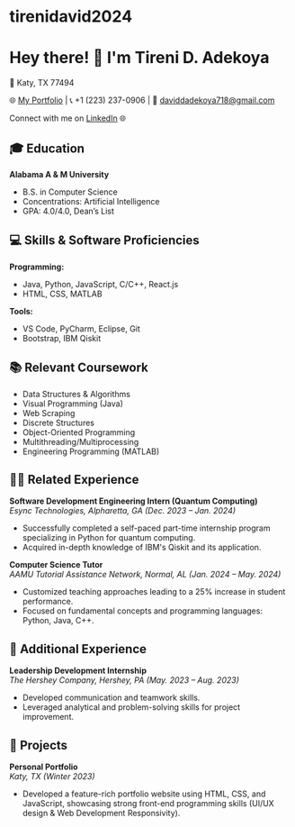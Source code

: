 # tirenidavid2024
# Hey there! 👋 I'm Tireni D. Adekoya

📍 Katy, TX 77494

🌐 [My Portfolio](https://tirenidavidportfolio.netlify.app) | 📞 +1 (223) 237-0906 | 📧 daviddadekoya718@gmail.com

Connect with me on [LinkedIn](https://linkedin.com/in/tireniadekoya) 🌐

## 🎓 Education

**Alabama A & M University**  
- B.S. in Computer Science
- Concentrations: Artificial Intelligence
- GPA: 4.0/4.0, Dean’s List

## 💻 Skills & Software Proficiencies

**Programming:**
- Java, Python, JavaScript, C/C++, React.js
- HTML, CSS, MATLAB

**Tools:**
- VS Code, PyCharm, Eclipse, Git
- Bootstrap, IBM Qiskit

## 📚 Relevant Coursework

- Data Structures & Algorithms
- Visual Programming (Java)
- Web Scraping
- Discrete Structures
- Object-Oriented Programming
- Multithreading/Multiprocessing
- Engineering Programming (MATLAB)

## 👩‍💻 Related Experience

**Software Development Engineering Intern (Quantum Computing)**  
*Esync Technologies, Alpharetta, GA (Dec. 2023 – Jan. 2024)*
- Successfully completed a self-paced part-time internship program specializing in Python for quantum computing.
- Acquired in-depth knowledge of IBM's Qiskit and its application.

**Computer Science Tutor**  
*AAMU Tutorial Assistance Network, Normal, AL (Jan. 2024 – May. 2024)*
- Customized teaching approaches leading to a 25% increase in student performance.
- Focused on fundamental concepts and programming languages: Python, Java, C++.

## 🚀 Additional Experience

**Leadership Development Internship**  
*The Hershey Company, Hershey, PA (May. 2023 – Aug. 2023)*
- Developed communication and teamwork skills.
- Leveraged analytical and problem-solving skills for project improvement.

## 🚧 Projects

**Personal Portfolio**  
*Katy, TX (Winter 2023)*
- Developed a feature-rich portfolio website using HTML, CSS, and JavaScript, showcasing strong front-end programming skills (UI/UX design & Web Development Responsivity).
